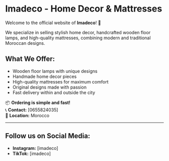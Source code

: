 # Imadeco - Home Decor & Mattresses

Welcome to the official website of **Imadeco**! 👋

We specialize in selling stylish home decor, handcrafted wooden floor lamps, and high-quality mattresses, combining modern and traditional Moroccan designs.

## What We Offer:

- Wooden floor lamps with unique designs  
- Handmade home decor pieces  
- High-quality mattresses for maximum comfort  
- Original designs made with passion  
- Fast delivery within and outside the city

📦 **Ordering is simple and fast!**  
📞 **Contact:** [0655824035]  
📍 **Location:** Morocco

---

## Follow us on Social Media:
- **Instagram:** [imadeco]  
- **TikTok:** [imadeco]  
